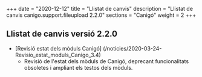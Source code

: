 +++
date        = "2020-12-12"
title       = "Llistat de canvis"
description = "Llistat de canvis canigo.support.fileupload 2.2.0"
sections    = "Canigó"
weight		= 2
+++

## Llistat de canvis versió 2.2.0

- [Revisió estat dels mòduls Canigó] (/noticies/2020-03-24-Revisio_estat_moduls_Canigo_3.4)
   - Revisió de l'estat dels mòduls de Canigó, deprecant funcionalitats obsoletes i ampliant els testos dels mòduls.
